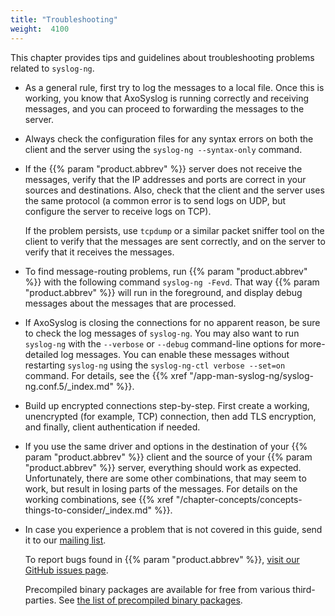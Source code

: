 ```yaml
---
title: "Troubleshooting"
weight:  4100
---
```

<!-- DISCLAIMER: This file is based on the syslog-ng Open Source Edition documentation https://github.com/balabit/syslog-ng-ose-guides/commit/2f4a52ee61d1ea9ad27cb4f3168b95408fddfdf2 and is used under the terms of The syslog-ng Open Source Edition Documentation License. The file has been modified by Axoflow. -->

This chapter provides tips and guidelines about troubleshooting problems related to `syslog-ng`.

  - As a general rule, first try to log the messages to a local file. Once this is working, you know that AxoSyslog is running correctly and receiving messages, and you can proceed to forwarding the messages to the server.

  - Always check the configuration files for any syntax errors on both the client and the server using the `syslog-ng --syntax-only` command.

  - If the {{% param "product.abbrev" %}} server does not receive the messages, verify that the IP addresses and ports are correct in your sources and destinations. Also, check that the client and the server uses the same protocol (a common error is to send logs on UDP, but configure the server to receive logs on TCP).
    
    If the problem persists, use `tcpdump` or a similar packet sniffer tool on the client to verify that the messages are sent correctly, and on the server to verify that it receives the messages.

  - To find message-routing problems, run {{% param "product.abbrev" %}} with the following command `syslog-ng -Fevd`. That way {{% param "product.abbrev" %}} will run in the foreground, and display debug messages about the messages that are processed.

  - If AxoSyslog is closing the connections for no apparent reason, be sure to check the log messages of `syslog-ng`. You may also want to run `syslog-ng` with the `--verbose` or `--debug` command-line options for more-detailed log messages. You can enable these messages without restarting `syslog-ng` using the `syslog-ng-ctl verbose --set=on` command. For details, see the {{% xref "/app-man-syslog-ng/syslog-ng.conf.5/_index.md" %}}.

  - Build up encrypted connections step-by-step. First create a working, unencrypted (for example, TCP) connection, then add TLS encryption, and finally, client authentication if needed.

  - If you use the same driver and options in the destination of your {{% param "product.abbrev" %}} client and the source of your {{% param "product.abbrev" %}} server, everything should work as expected. Unfortunately, there are some other combinations, that may seem to work, but result in losing parts of the messages. For details on the working combinations, see {{% xref "/chapter-concepts/concepts-things-to-consider/_index.md" %}}.

  - In case you experience a problem that is not covered in this guide, send it to our [mailing list](https://lists.balabit.hu/mailman/listinfo/syslog-ng/).
    
    To report bugs found in {{% param "product.abbrev" %}}, [visit our GitHub issues page](https://github.com/syslog-ng/syslog-ng/issues/).
    
    Precompiled binary packages are available for free from various third-parties. See [the list of precompiled binary packages](https://github.com/syslog-ng/syslog-ng/#installation-from-binaries).
